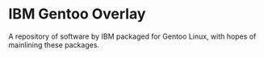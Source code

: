 # IBM Gentoo Overlay

A repository of software by IBM packaged for Gentoo Linux, with hopes of mainlining these packages.
